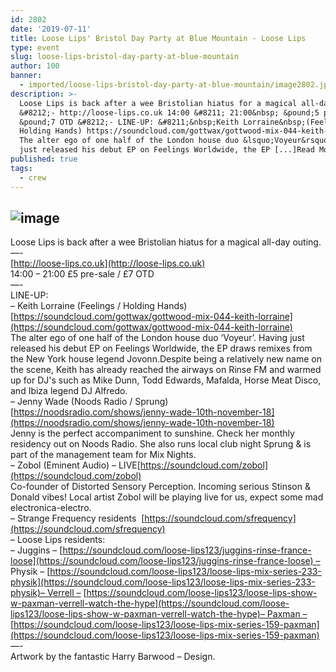 ```yaml
---
id: 2802
date: '2019-07-11'
title: Loose Lips' Bristol Day Party at Blue Mountain - Loose Lips
type: event
slug: loose-lips-bristol-day-party-at-blue-mountain
author: 100
banner:
  - imported/loose-lips-bristol-day-party-at-blue-mountain/image2802.jpeg
description: >-
  Loose Lips is back after a wee Bristolian hiatus for a magical all-day outing.
  &#8212;- http://loose-lips.co.uk 14:00 &#8211; 21:00&nbsp; &pound;5 pre-sale /
  &pound;7 OTD &#8212;- LINE-UP: &#8211;&nbsp;Keith Lorraine&nbsp;(Feelings /
  Holding Hands) https://soundcloud.com/gottwax/gottwood-mix-044-keith-lorraine
  The alter ego of one half of the London house duo &lsquo;Voyeur&rsquo;. Having
  just released his debut EP on Feelings Worldwide, the EP [...]Read More...
published: true
tags:
  - crew
---
```

![image](../imported/loose-lips-bristol-day-party-at-blue-mountain/image2802.jpeg)
---
Loose Lips is back after a wee Bristolian hiatus for a magical all-day outing.  
—-  
[http://loose-lips.co.uk](http://loose-lips.co.uk)  
14:00 – 21:00 £5 pre-sale / £7 OTD  
—-  
LINE-UP:  
– Keith Lorraine (Feelings / Holding Hands)[https://soundcloud.com/gottwax/gottwood-mix-044-keith-lorraine](https://soundcloud.com/gottwax/gottwood-mix-044-keith-lorraine)  
The alter ego of one half of the London house duo ‘Voyeur’. Having just released his debut EP on Feelings Worldwide, the EP draws remixes from the New York house legend Jovonn.Despite being a relatively new name on the scene, Keith has already reached the airways on Rinse FM and warmed up for DJ's such as Mike Dunn, Todd Edwards, Mafalda, Horse Meat Disco, and Ibiza legend DJ Alfredo.   
– Jenny Wade (Noods Radio / Sprung)[https://noodsradio.com/shows/jenny-wade-10th-november-18](https://noodsradio.com/shows/jenny-wade-10th-november-18)  
Jenny is the perfect accompaniment to sunshine. Check her monthly residency out on Noods Radio. She also runs local club night Sprung & is part of the management team for Mix Nights.  
– Zobol (Eminent Audio) – LIVE[https://soundcloud.com/zobol](https://soundcloud.com/zobol)  
Co-founder of Distorted Sensory Perception. Incoming serious Stinson & Donald vibes! Local artist Zobol will be playing live for us, expect some mad electronica-electro.  
– Strange Frequency residents  [https://soundcloud.com/sfrequency](https://soundcloud.com/sfrequency)  
– Loose Lips residents:   
– Juggins – [https://soundcloud.com/loose-lips123/juggins-rinse-france-loose](https://soundcloud.com/loose-lips123/juggins-rinse-france-loose) – Physik – [https://soundcloud.com/loose-lips123/loose-lips-mix-series-233-physik](https://soundcloud.com/loose-lips123/loose-lips-mix-series-233-physik)– Verrell – [https://soundcloud.com/loose-lips123/loose-lips-show-w-paxman-verrell-watch-the-hype](https://soundcloud.com/loose-lips123/loose-lips-show-w-paxman-verrell-watch-the-hype)– Paxman – [https://soundcloud.com/loose-lips123/loose-lips-mix-series-159-paxman](https://soundcloud.com/loose-lips123/loose-lips-mix-series-159-paxman)  
—-   
Artwork by the fantastic Harry Barwood – Design.